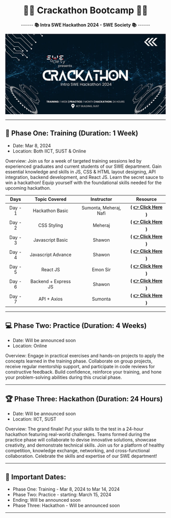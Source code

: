 <div align = "center">
  
# 👨‍💻 Crackathon Bootcamp 👨‍💻

------ **📚 Intra SWE Hackathon 2024 - SWE Society 📚** ------

![](./assets/banner.jpg)

</div>

<hr>

## 🚀 Phase One: Training (Duration: 1 Week)

- Date: Mar 8, 2024
- Location: Both IICT, SUST & Online

Overview: Join us for a week of targeted training sessions led by experienced graduates and current students of our SWE department. Gain essential knowledge and skills in JS, CSS & HTML layout designing, API integration, backend development, and React JS. Learn the secret sauce to win a hackathon! Equip yourself with the foundational skills needed for the upcoming hackathon.

| **Days** |  **Topic Covered**   |     **Instructor**     |                            **Resource**                             |
| :------: | :------------------: | :--------------------: | :-----------------------------------------------------------------: |
| Day - 1  |   Hackathon Basic    | Sumonta, Meheraj, Nafi |  **( [👉 Click Here](./Day%20-%201%20-%20Hackathon%20Basics/) )**   |
| Day - 2  |     CSS Styling      |        Meheraj         |     **( [👉 Click Here](./Day%20-%204%20-%20CSS%20Styling/) )**     |
| Day - 3  |   Javascript Basic   |         Shawon         |  **( [👉 Click Here](./Day%20-%202%20-%20Javascript%20Basics/) )**  |
| Day - 4  |  Javascript Advance  |         Shawon         | **( [👉 Click Here](./Day%20-%203%20-%20Javascript%20Advance/) )**  |
| Day - 5  |       React JS       |        Emon Sir        |      **( [👉 Click Here](./Day%20-%205%20-%20React%20JS//) )**      |
| Day - 6  | Backend + Express JS |         Shawon         | **( [👉 Click Here](./Day%20-%206%20-%20Backend%20+%20Express/) )** |
| Day - 7  |     API + Axios      |        Sumonta         |    **( [👉 Click Here](./Day%20-%207%20-%20API%20+%20Axios/) )**    |

<hr>

## 💻 Phase Two: Practice (Duration: 4 Weeks)

- Date: Will be announced soon
- Location: Online

Overview: Engage in practical exercises and hands-on projects to apply the concepts learned in the training phase. Collaborate on group projects, receive regular mentorship support, and participate in code reviews for constructive feedback. Build confidence, reinforce your training, and hone your problem-solving abilities during this crucial phase.

<hr>

## 🏆 Phase Three: Hackathon (Duration: 24 Hours)

- Date: Will be announced soon
- Location: IICT, SUST

Overview: The grand finale! Put your skills to the test in a 24-hour hackathon featuring real-world challenges. Teams formed during the practice phase will collaborate to devise innovative solutions, showcase creativity, and demonstrate technical skills. Join us for a platform of healthy competition, knowledge exchange, networking, and cross-functional collaboration. Celebrate the skills and expertise of our SWE department!

<hr>

## 📅 Important Dates:

- Phase One: Training - Mar 8, 2024 to Mar 14, 2024
- Phase Two: Practice - starting: March 15, 2024
- Ending: Will be announced soon
- Phase Three: Hackathon - Will be announced soon

<hr>

